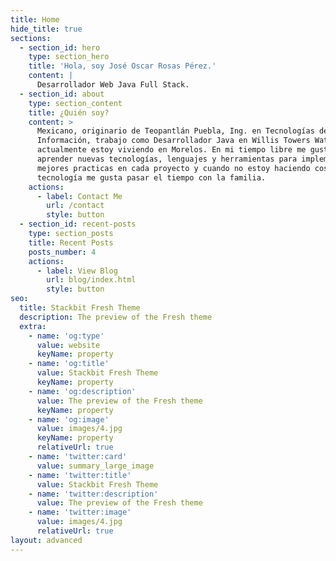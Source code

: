 ```yaml
---
title: Home
hide_title: true
sections:
  - section_id: hero
    type: section_hero
    title: 'Hola, soy José Oscar Rosas Pérez.'
    content: |
      Desarrollador Web Java Full Stack.
  - section_id: about
    type: section_content
    title: ¿Quién soy?
    content: >
      Mexicano, originario de Teopantlán Puebla, Ing. en Tecnologías de la
      Información, trabajo como Desarrollador Java en Willis Towers Watson,
      actualmente estoy viviendo en Morelos. En mi tiempo libre me gusta
      aprender nuevas tecnologías, lenguajes y herramientas para implementar
      mejores practicas en cada proyecto y cuando no estoy haciendo cosas de
      tecnología me gusta pasar el tiempo con la familia.
    actions:
      - label: Contact Me
        url: /contact
        style: button
  - section_id: recent-posts
    type: section_posts
    title: Recent Posts
    posts_number: 4
    actions:
      - label: View Blog
        url: blog/index.html
        style: button
seo:
  title: Stackbit Fresh Theme
  description: The preview of the Fresh theme
  extra:
    - name: 'og:type'
      value: website
      keyName: property
    - name: 'og:title'
      value: Stackbit Fresh Theme
      keyName: property
    - name: 'og:description'
      value: The preview of the Fresh theme
      keyName: property
    - name: 'og:image'
      value: images/4.jpg
      keyName: property
      relativeUrl: true
    - name: 'twitter:card'
      value: summary_large_image
    - name: 'twitter:title'
      value: Stackbit Fresh Theme
    - name: 'twitter:description'
      value: The preview of the Fresh theme
    - name: 'twitter:image'
      value: images/4.jpg
      relativeUrl: true
layout: advanced
---
```


